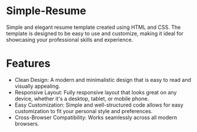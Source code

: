 # Simple-Resume
Simple and elegant resume template created using HTML and CSS. The template is designed to be easy to use and customize, making it ideal for showcasing your professional skills and experience.

# Features
- Clean Design: A modern and minimalistic design that is easy to read and visually appealing.
- Responsive Layout: Fully responsive layout that looks great on any device, whether it's a desktop, tablet, or mobile phone.
- Easy Customization: Simple and well-structured code allows for easy customization to fit your personal style and preferences.
- Cross-Browser Compatibility: Works seamlessly across all modern browsers.

